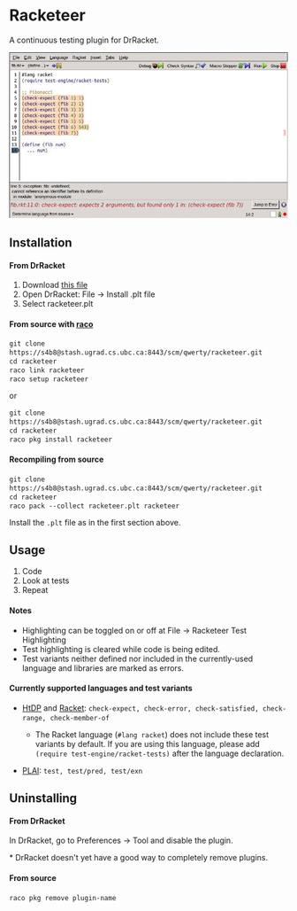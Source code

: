 Racketeer
=========

A continuous testing plugin for DrRacket.

![Racketeer](./racketeer.gif)

Installation
--------------

#### From DrRacket
1. Download [this file](https://stash.ugrad.cs.ubc.ca:8443/projects/QWERTY/repos/racketeer/browse/racketeer.plt)
2. Open DrRacket: File -> Install .plt file
3. Select racketeer.plt

#### From source with [raco](http://docs.racket-lang.org/raco/index.html)

```
git clone https://s4b8@stash.ugrad.cs.ubc.ca:8443/scm/qwerty/racketeer.git
cd racketeer
raco link racketeer
raco setup racketeer
```

or

```
git clone https://s4b8@stash.ugrad.cs.ubc.ca:8443/scm/qwerty/racketeer.git
cd racketeer
raco pkg install racketeer
```
#### Recompiling from source
```
git clone https://s4b8@stash.ugrad.cs.ubc.ca:8443/scm/qwerty/racketeer.git
cd racketeer
raco pack --collect racketeer.plt racketeer
```
Install the `.plt` file as in the first section above.


Usage
-------
1. Code
2. Look at tests
3. Repeat

#### Notes
- Highlighting can be toggled on or off at File -> Racketeer Test Highlighting
- Test highlighting is cleared while code is being edited.
- Test variants neither defined nor included in the currently-used language and libraries are marked as errors.

#### Currently supported languages and test variants
- [HtDP](http://docs.racket-lang.org/htdp-langs/index.html) and [Racket](http://racket-lang.org/): `check-expect, check-error, check-satisfied, check-range, check-member-of`

  - The Racket language (`#lang racket`) does not include these test variants by default. If you are using this language, please add `(require test-engine/racket-tests)` after the language declaration.

- [PLAI](http://docs.racket-lang.org/plai/plai-scheme.html): `test, test/pred, test/exn`


Uninstalling
-------------

#### From DrRacket
In DrRacket, go to Preferences -> Tool and disable the plugin.

\* DrRacket doesn't yet have a good way to completely remove plugins.

#### From source
```
raco pkg remove plugin-name
```
